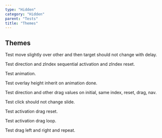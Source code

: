 ```yaml
---
type: "Hidden"
category: "Hidden"
parent: "Tests"
title: "Themes"
---
```


## Themes

Test move slightly over other and then target should not change with delay.

Test direction and zIndex sequential activation and zIndex reset.

<demo>
  <div class="gatsby_demo_item xt-toggle" data-iframe="demos/themes/navigation/menu-navigation-v1">
  </div>
</demo>

Test animation.

Test overlay height inherit on animation done.

<demo>
  <div class="gatsby_demo_item xt-toggle" data-iframe="demos/themes/animation/collapse-animation-v1">
  </div>
</demo>

Test direction and other drag values on initial, same index, reset, drag, nav.

Test click should not change slide.

Test activation drag reset.

Test activation drag loop.

Test drag left and right and repeat.

<demo>
  <div class="gatsby_demo_item xt-toggle" data-iframe="demos/themes/hero/slider-hero-v1">
  </div>
  <div class="gatsby_demo_item xt-toggle" data-iframe="demos/themes/hero/slider-hero-v2">
  </div>
</demo>
